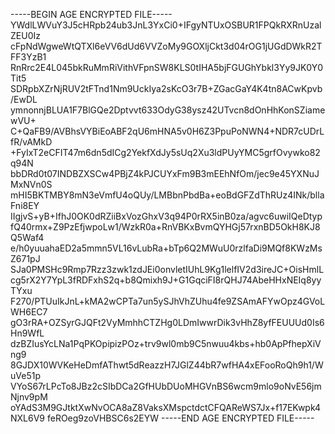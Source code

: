-----BEGIN AGE ENCRYPTED FILE-----
YWdlLWVuY3J5cHRpb24ub3JnL3YxCi0+IFgyNTUxOSBUR1FPQkRXRnUzalZEU0Iz
cFpNdWgweWtQTXl6eVV6dUd6VVZoMy9GOXljCkt3d04rOG1jUGdDWkR2TFF3YzB1
RnRrc2E4L045bkRuMmRiVithVFpnSW8KLS0tIHA5bjFGUGhYbkl3Yy9JK0Y0Tit5
SDRpbXZrNjRUV2tFTnd1Nm9UckIya2sKcO3r7B+ZGacGaY4K4tn8ACwKpvb/EwDL
ymnonnjBLUA1F7BlGQe2Dptvvt633OdyG38ysz42UTvcn8dOnHhKonSZiamewVU+
C+QaFB9/AVBhsVYBiEoABF2qU6mHNA5v0H6Z3PpuPoNWN4+NDR7cUDrLfR/vAMkD
+FyIxT2eCFIT47m6dn5dICg2YekfXdJy5sUq2Xu3ldPUyYMC5grfOvywko82q94N
bbDRd0t07INDBZXSCw4PBjZ4kPJCUYxFm9B3mEEhNfOm/jec9e45YXNuJMxNVn0S
mHI5BKTMBY8mN3eVmfU4oQUy/LMBbnPbdBa+eoBdGFZdThRUz4INk/bllaFni8EY
IIgjvS+yB+IfhJ0OK0dRZiiBxVozGhxV3q94P0rRX5inB0za/agvc6uwiIQeDtyp
fQ40rmx+Z9PzEfjwpoLw1/WzkR0a+RnVBKxBvmQYHGj57rxnBD5OkH8KJ8Q5Waf4
e/h0yuuahaED2a5mmn5VL16vLubRa+bTp6Q2MWuU0rzlfaDi9MQf8KWzMsZ671pJ
SJa0PMSHc9Rmp7Rzz3zwk1zdJEi0onvletIUhL9Kg1lelfIV2d3ireJC+OisHmlL
cg5rX2Y7YpL3fRDFxhS2q+b8Qmixh9J+G1GqciFI8rQHJ74AbeHHxNEIq8yyTYxu
F270/PTUuIkJnL+kMA2wCPTa7un5ySJhVhZUhu4fe9ZSAmAFYwOpz4GVoLWH6EC7
gO3rRA+OZSyrGJQFt2VyMmhhCTZHg0LDmIwwrDik3vHhZ8yfFEUUUd0Is6Hn9WfL
dzBZIusYcLNa1PqPKOpipizPOz+trv9wl0mb9C5nwuu4kbs+hb0ApPfhepXiVng9
8GJDX10WVKeHeDmfAThwt5dReazzH7JGlZ44bR7wfHA4xEFooRoQh9h1/WuVe51p
VYoS67rLPcTo8JBz2cSIbDCa2GfHUbDUoMHGVnBS6wcm9mlo9oNvE56jmNjnv9pM
oYAdS3M9GJtktXwNvOCA8aZ8VaksXMspctdctCFQAReWS7Jx+f17EKwpk4NXL6V9
feROeg9zoVHBSC6s2EYW
-----END AGE ENCRYPTED FILE-----
